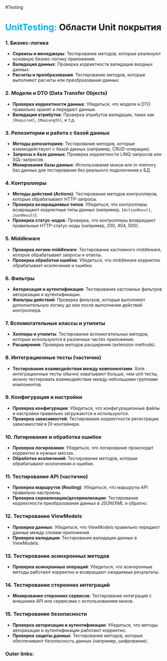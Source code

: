 #Testing 

# <font color="#00b0f0">UnitTesting:</font> **Области Unit покрытия** 

### 1. **Бизнес-логика**
   - **Сервисы и менеджеры**: Тестирование методов, которые реализуют основную бизнес-логику приложения.
   - **Валидация данных**: Проверка корректности валидации входных данных.
   - **Расчеты и преобразования**: Тестирование методов, которые выполняют расчеты или преобразования данных.

### 2. **Модели и DTO (Data Transfer Objects)**
   - **Проверка корректности данных**: Убедиться, что модели и DTO правильно хранят и передают данные.
   - **Валидация атрибутов**: Проверка атрибутов валидации, таких как `[Required]`, `[MaxLength]`, и т.д.

### 3. **Репозитории и работа с базой данных**
   - **Методы репозиториев**: Тестирование методов, которые взаимодействуют с базой данных (например, CRUD-операции).
   - **Запросы к базе данных**: Проверка корректности LINQ-запросов или SQL-запросов.
   - **Мокирование базы данных**: Использование моков или in-memory баз данных для тестирования без реального подключения к БД.

### 4. **Контроллеры**
   - **Методы действий (Actions)**: Тестирование методов контроллеров, которые обрабатывают HTTP-запросы.
   - **Проверка возвращаемых типов**: Убедиться, что контроллеры возвращают корректные типы данных (например, `IActionResult`, `JsonResult`).
   - **Проверка статус-кодов**: Проверка, что контроллеры возвращают правильные HTTP-статус-коды (например, 200, 404, 500).

### 5. **Middleware**
   - **Проверка логики middleware**: Тестирование кастомного middleware, которое обрабатывает запросы и ответы.
   - **Проверка обработки ошибок**: Убедиться, что middleware корректно обрабатывает исключения и ошибки.

### 6. **Фильтры**
   - **Авторизация и аутентификация**: Тестирование кастомных фильтров авторизации и аутентификации.
   - **Фильтры действий**: Проверка фильтров, которые выполняют дополнительную логику до или после выполнения действий контроллера.

### 7. **Вспомогательные классы и утилиты**
   - **Хелперы и утилиты**: Тестирование вспомогательных методов, которые используются в различных частях приложения.
   - **Расширения**: Проверка методов расширения (extension methods).

### 8. **Интеграционные тесты (частично)**
   - **Тестирование взаимодействия между компонентами**: Хотя интеграционные тесты обычно охватывают больше, чем unit тесты, можно тестировать взаимодействие между небольшими группами компонентов.

### 9. **Конфигурация и настройки**
   - **Проверка конфигурации**: Убедиться, что конфигурационные файлы и настройки правильно загружаются и используются.
   - **Проверка зависимостей**: Тестирование корректности регистрации зависимостей в DI-контейнере.

### 10. **Логирование и обработка ошибок**
   - **Проверка логирования**: Убедиться, что логирование происходит корректно в нужных местах.
   - **Обработка исключений**: Тестирование методов, которые обрабатывают исключения и ошибки.

### 11. **Тестирование API (частично)**
   - **Проверка маршрутов (Routing)**: Убедиться, что маршруты API правильно настроены.
   - **Проверка сериализации/десериализации**: Тестирование корректности преобразования данных в JSON/XML и обратно.

### 12. **Тестирование ViewModels**
   - **Проверка данных**: Убедиться, что ViewModels правильно передают данные между слоями приложения.
   - **Проверка валидации**: Тестирование валидации данных в ViewModels.

### 13. **Тестирование асинхронных методов**
   - **Проверка асинхронных операций**: Убедиться, что асинхронные методы работают корректно и возвращают ожидаемые результаты.

### 14. **Тестирование сторонних интеграций**
   - **Мокирование сторонних сервисов**: Тестирование интеграций с внешними API или сервисами с использованием моков.

### 15. **Тестирование безопасности**
   - **Проверка авторизации и аутентификации**: Убедиться, что методы авторизации и аутентификации работают корректно.
   - **Проверка защиты данных**: Тестирование методов, которые обеспечивают безопасность данных (например, шифрование).

### Outer links:

